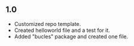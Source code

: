 ## 1.0
*   Customized repo template.
*   Created helloworld file and a test for it.
*   Added "bucles" package and created one file.